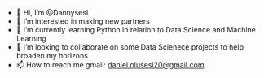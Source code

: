 - 👋 Hi, I’m @Dannysesi
- 👀 I’m interested in making new partners
- 🌱 I’m currently learning Python in relation to Data Science and Machine Learning
- 💞️ I’m looking to collaborate on some Data Scienece projects to help broaden my horizons
- 📫 How to reach me gmail: daniel.olusesi20@gmail.com

<!---
Dannysesi/Dannysesi is a ✨ special ✨ repository because its `README.md` (this file) appears on your GitHub profile.
You can click the Preview link to take a look at your changes.
--->
